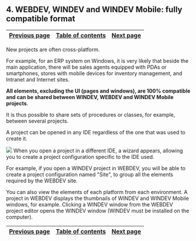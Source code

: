 
## 4. WEBDEV, WINDEV and WINDEV Mobile: fully compatible format
			

| [Previous page](../Concepts_WB/1410087442.md) | [Table of contents](../Concepts_WB/1410087102.md) | [Next page](../Concepts_WB/1410087444.md) |
| --- | --- | --- |



<a name="NOTE1"></a>
<a name="NOTE1_1"></a>
New projects are often cross-platform.

For example, for an ERP system on Windows, it is very likely that beside the main application, there will be sales agents equipped with PDAs or smartphones, stores with mobile devices for inventory management, and Intranet and Internet sites.

**All elements, excluding the UI (pages and windows), are 100% compatible and can be shared between WINDEV, WEBDEV and WINDEV Mobile projects**.

It is thus possible to share sets of procedures or classes, for example, between several projects.

A project can be opened in any IDE regardless of the one that was used to create it.

![](https://doc.pcsoft.fr/en-US/images/image.awp?langid=3&name=P2_Format_compatible%20WB%20-%20HC%20N%B0001.gif)
When you open a project in a different IDE, a wizard appears, allowing you to create a project configuration specific to the IDE used.

For example, if you open a WINDEV project in WEBDEV, you will be able to create a project configuration named "Site", to group all the elements required by the WEBDEV site.

You can also view the elements of each platform from each environment. A project in WEBDEV displays the thumbnails of WINDEV and WINDEV Mobile windows, for example. Clicking a WINDEV window from the WEBDEV project editor opens the WINDEV window (WINDEV must be installed on the computer).

| [Previous page](../Concepts_WB/1410087442.md) | [Table of contents](../Concepts_WB/1410087102.md) | [Next page](../Concepts_WB/1410087444.md) |
| --- | --- | --- |




